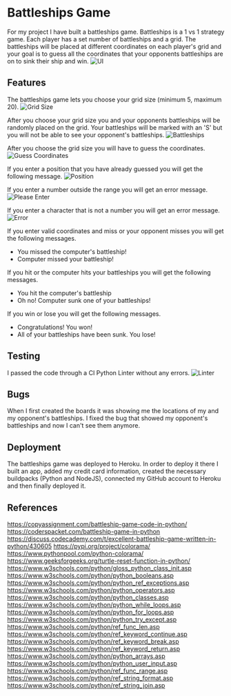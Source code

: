 # Battleships Game
For my project I have built a battleships game. Battleships is a 1 vs 1 strategy game. Each player has a set number of battleships and a grid. The battleships will be placed at different coordinates on each player's grid and your goal is to guess all the coordinates that your opponents battleships are on to sink their ship and win.
![UI](https://i.postimg.cc/MKgCHW1F/UI.png)


## Features
The battleships game lets you choose your grid size (minimum 5, maximum 20).
![Grid Size](https://i.postimg.cc/wjQVtmMM/Grid.png)

After you choose your grid size you and your opponents battleships will be randomly placed on the grid. Your battleships will be marked with an 'S' but you will not be able to see your opponent's battleships.
![Battleships](https://i.postimg.cc/dtPWfvT2/Battleships.png)

After you choose the grid size you will have to guess the coordinates.
![Guess Coordinates](https://i.postimg.cc/kgNLsG1R/Guess.png)

If you enter a position that you have already guessed you will get the following message.
![Position](https://i.postimg.cc/zvgDzQKg/Position.png)

If you enter a number outside the range you will get an error message.
![Please Enter](https://i.postimg.cc/GhjpfFpb/Please-Enter.png)

If you enter a character that is not a number you will get an error message.
![Error](https://i.postimg.cc/RCX8bqzj/Error.png)

If you enter valid coordinates and miss or your opponent misses you will get the following messages.

- You missed the computer's battleship!
- Computer missed your battleship!

If you hit or the computer hits your battleships you will get the following messages.

- You hit the computer's battleship
- Oh no! Computer sunk one of your battleships!

If you win or lose you will get the following messages.

- Congratulations! You won!
- All of your battleships have been sunk. You lose!


## Testing
I passed the code through a CI Python Linter without any errors.
![Linter](https://i.postimg.cc/KjwQxzBm/Linter.png)


## Bugs
When I first created the boards it was showing me the locations of my and my opponent's battleships. I fixed the bug that showed my opponent's battleships and now I can't see them anymore.


## Deployment
The battleships game was deployed to Heroku. In order to deploy it there I built an app, added my credit card information, created the necessary buildpacks (Python and NodeJS), connected my GitHub account to Heroku and then finally deployed it.


## References
https://copyassignment.com/battleship-game-code-in-python/
https://coderspacket.com/battleship-game-in-python
https://discuss.codecademy.com/t/excellent-battleship-game-written-in-python/430605
https://pypi.org/project/colorama/
https://www.pythonpool.com/python-colorama/
https://www.geeksforgeeks.org/turtle-reset-function-in-python/
https://www.w3schools.com/python/gloss_python_class_init.asp
https://www.w3schools.com/python/python_booleans.asp
https://www.w3schools.com/python/python_ref_exceptions.asp
https://www.w3schools.com/python/python_operators.asp
https://www.w3schools.com/python/python_classes.asp
https://www.w3schools.com/python/python_while_loops.asp
https://www.w3schools.com/python/python_for_loops.asp
https://www.w3schools.com/python/python_try_except.asp
https://www.w3schools.com/python/ref_func_len.asp
https://www.w3schools.com/python/ref_keyword_continue.asp
https://www.w3schools.com/python/ref_keyword_break.asp
https://www.w3schools.com/python/ref_keyword_return.asp
https://www.w3schools.com/python/python_arrays.asp
https://www.w3schools.com/python/python_user_input.asp
https://www.w3schools.com/python/ref_func_range.asp
https://www.w3schools.com/python/ref_string_format.asp
https://www.w3schools.com/python/ref_string_join.asp





